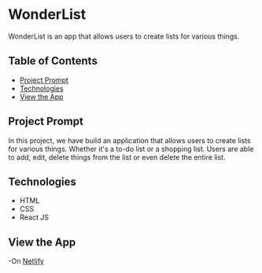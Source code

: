 # **WonderList**

WonderList is an app that allows users to create lists for various things.

## Table of Contents

- [Project Prompt](#project-prompt)
- [Technologies](#technologies)
- [View the App](#view-the-app)

## Project Prompt

In this project, we have build an application that allows users to create lists for various things.
Whether it's a to-do list or a shopping list. Users are able to add, edit, delete things from the list or even delete the entire list.

## Technologies

- HTML
- CSS
- React JS

## View the App

-On [Netlify](https://wonder-list.netlify.app/)
